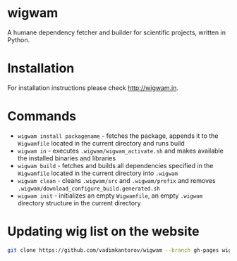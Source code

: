 # wigwam
A humane dependency fetcher and builder for scientific projects, written in Python.

# Installation
For installation instructions please check http://wigwam.in.

# Commands
 - ```wigwam install packagename``` - fetches the package, appends it to the ```Wigwamfile``` located in the current directory and runs build
 - ```wigwam in``` - executes ```.wigwam/wigwam_activate.sh``` and makes available the installed binaries and libraries
 - ```wigwam build``` - fetches and builds all dependencies specified in the ```Wigwamfile``` located in the current directory into ```.wigwam```
 - ```wigwam clean``` - cleans ```.wigwam/src``` and ```.wigwam/prefix``` and removes ```.wigwam/download_configure_build.generated.sh```
 - ```wigwam init``` - initializes an empty ```Wigwamfile```, an empty ```.wigwam``` directory structure in the current directory
 
# Updating wig list on the website
```bash
git clone https://github.com/vadimkantorov/wigwam --branch gh-pages wigwam_site_update && cd wigwam_site_update && wigwam search --json > _data/wigs.json && git commit -a -m 'Update wigs.json by "wigwam search --json"' && git push && cd .. && rm -rf wigwam_site_update
```
